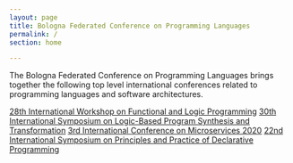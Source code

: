 ```yaml
---
layout: page
title: Bologna Federated Conference on Programming Languages
permalink: /
section: home

---
```


The Bologna Federated Conference on Programming Languages brings together the following top level international conferences related to programming languages and software architectures.

<div class="list-group list-group-flush">
  <a href="http://www.cse.chalmers.se/~abela/ppdp20/" target="_blank" class="rounded list-group-item list-group-item-action list-group-item-primary">28th International Workshop on Functional and Logic Programming</a>
  <a href="https://nms.kcl.ac.uk/maribel.fernandez/LOPSTR2020/" target="_blank" class="rounded list-group-item list-group-item-action list-group-item-primary">30th International Symposium on Logic-Based Program Synthesis and Transformation</a>
  <a href="https://www.conf-micro.services/2020/" target="_blank" class="rounded list-group-item list-group-item-action list-group-item-primary" tabindex="-1" aria-disabled="true">3rd International Conference on Microservices 2020</a>
  <a href="http://www.cse.chalmers.se/~abela/ppdp20/" target="_blank" class="rounded list-group-item list-group-item-action list-group-item-primary">22nd International Symposium on Principles and Practice of Declarative Programming</a>
  
</div>

